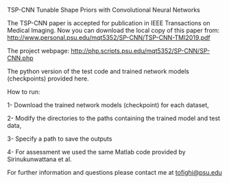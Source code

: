 TSP-CNN
Tunable Shape Priors with Convolutional Neural Networks

The TSP-CNN paper is accepted for publication in IEEE Transactions on Medical Imaging. Now you can download the local copy of this paper from: http://www.personal.psu.edu/mqt5352/SP-CNN/TSP-CNN-TMI2019.pdf

The project webpage: http://php.scripts.psu.edu/mqt5352/SP-CNN/SP-CNN.php

The python version of the test code and trained network models (checkpoints) provided here.

How to run:

1- Download the trained network models (checkpoint) for each dataset,

2- Modify the directories to the paths containing the trained model and test data,

3- Specify a path to save the outputs

4- For assessment we used the same Matlab code provided by Sirinukunwattana et al.

For further information and questions please contact me at tofighi@psu.edu

